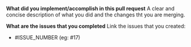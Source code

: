 **What did you implement/accomplish in this pull request**
A clear and concise description of what you did and the changes tht you are merging.

**What are the issues that you completed**
Link the issues that you created:
- #ISSUE_NUMBER (eg: #17)
 